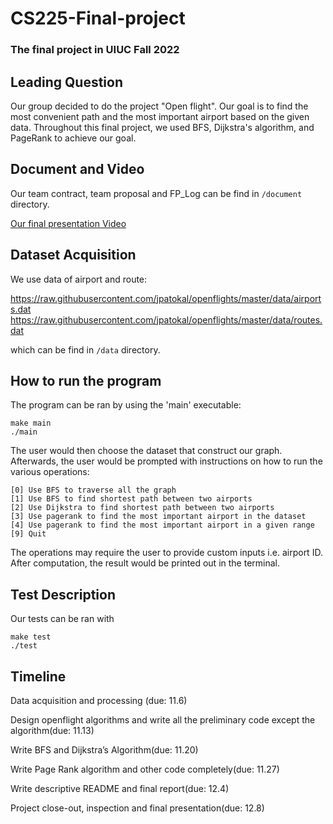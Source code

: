 # CS225-Final-project

### The final project in UIUC Fall 2022

## Leading Question 

Our group decided to do the project "Open flight". Our goal is to find the most convenient path and the most important airport based on the given data. Throughout this final project, we used BFS, Dijkstra's algorithm, and PageRank to achieve our goal.

   
## Document and Video

Our team contract, team proposal and FP_Log can be find in `/document` directory.

[Our final presentation Video](https://youtu.be/23VsYPCS8CU)

## Dataset Acquisition

We use data of airport and route:


https://raw.githubusercontent.com/jpatokal/openflights/master/data/airports.dat
https://raw.githubusercontent.com/jpatokal/openflights/master/data/routes.dat

which can be find in `/data` directory.

## How to run the program
The program can be ran by using the 'main' executable:
```
make main
./main
```
The user would then choose the dataset that construct our graph.  
Afterwards, the user would be prompted with instructions on how to run the various operations:
```
[0] Use BFS to traverse all the graph
[1] Use BFS to find shortest path between two airports
[2] Use Dijkstra to find shortest path between two airports
[3] Use pagerank to find the most important airport in the dataset
[4] Use pagerank to find the most important airport in a given range
[9] Quit
```  
The operations may require the user to provide custom inputs i.e. airport ID.  
After computation, the result would be printed out in the terminal.  


## Test Description
Our tests can be ran with
```
make test
./test
```  

## Timeline

Data acquisition and processing (due: 11.6)

Design openflight algorithms and write all the preliminary code except the algorithm(due: 11.13)

Write BFS and Dijkstra’s Algorithm(due: 11.20)

Write Page Rank algorithm and other code completely(due: 11.27)

Write descriptive README and final report(due: 12.4)

Project close-out, inspection and final presentation(due: 12.8)
